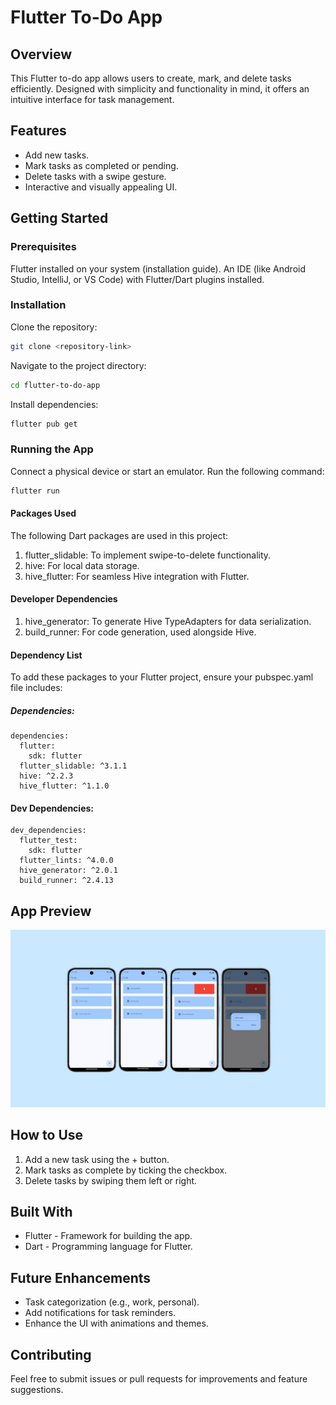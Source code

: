 # Flutter To-Do App

## Overview

This Flutter to-do app allows users to create, mark, and delete tasks efficiently. Designed with simplicity and functionality in mind, it offers an intuitive interface for task management.

## Features

- Add new tasks.
- Mark tasks as completed or pending.
- Delete tasks with a swipe gesture.
- Interactive and visually appealing UI.

## Getting Started

### Prerequisites

Flutter installed on your system (installation guide).
An IDE (like Android Studio, IntelliJ, or VS Code) with Flutter/Dart plugins installed.

### Installation

Clone the repository:

  ```bash
  git clone <repository-link>
  ```

Navigate to the project directory:

  ```bash
  cd flutter-to-do-app
  ```

Install dependencies:

  ```bash
  flutter pub get
  ```

### Running the App

Connect a physical device or start an emulator.
Run the following command:

  ```bash
  flutter run
  ```

#### Packages Used

The following Dart packages are used in this project:

1. flutter_slidable: To implement swipe-to-delete functionality.
2. hive: For local data storage.
3. hive_flutter: For seamless Hive integration with Flutter.

#### Developer Dependencies

1. hive_generator: To generate Hive TypeAdapters for data serialization.
2. build_runner: For code generation, used alongside Hive.

#### Dependency List

To add these packages to your Flutter project, ensure your pubspec.yaml file includes:

##### Dependencies:

    dependencies:
      flutter:
        sdk: flutter
      flutter_slidable: ^3.1.1
      hive: ^2.2.3
      hive_flutter: ^1.1.0
      
#### Dev Dependencies:

    dev_dependencies:
      flutter_test:
        sdk: flutter
      flutter_lints: ^4.0.0
      hive_generator: ^2.0.1
      build_runner: ^2.4.13
      
## App Preview

![Flutter To-Do App Preview](assets/flutter-to-do-app.jpg)

## How to Use

1. Add a new task using the + button.
2. Mark tasks as complete by ticking the checkbox.
3. Delete tasks by swiping them left or right.

## Built With

- Flutter - Framework for building the app.
- Dart - Programming language for Flutter.

## Future Enhancements

- Task categorization (e.g., work, personal).
- Add notifications for task reminders.
- Enhance the UI with animations and themes.

## Contributing

Feel free to submit issues or pull requests for improvements and feature suggestions.
